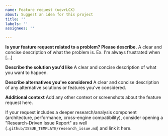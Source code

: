 ```yaml
---
name: Feature request (uevrLCX)
about: Suggest an idea for this project
title: ''
labels: ''
assignees: ''

---
```


**Is your feature request related to a problem? Please describe.**
A clear and concise description of what the problem is. Ex. I'm always frustrated when [...]

**Describe the solution you'd like**
A clear and concise description of what you want to happen.

**Describe alternatives you've considered**
A clear and concise description of any alternative solutions or features you've considered.

**Additional context**
Add any other context or screenshots about the feature request here.

If your request includes a deeper research/analysis component (architecture, performance, cross-engine compatibility), consider opening a "Research-Driven Issue Report" as well (`.github/ISSUE_TEMPLATE/research_issue.md`) and link it here.
